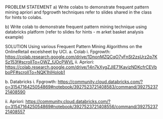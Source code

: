 PROBLEM STATEMENT
a) Write colabs to demonstrate frequent pattern mining apriori and fpgrowth techniques refer to slides shared in the class for hints to colabs.

b) Write colab to demonstrate frequent pattern mining technique using databricks platform (refer to slides for hints - m arket basket analysis example)

SOLUTION
Using various Frequent Pattern Mining Algorithms on the OnlineRetail excelsheet by UCI.
a. Colab 
i. Fpgrowth: https://colab.research.google.com/drive/1DnonMZQCqO7yFnSt2zsUrz2p7KSz153f#scrollTo=OWZ_fJOcPWVL
ii. Apriori: https://colab.research.google.com/drive/14n7kXygZJIE71KavizNDKcfrCEVbboPF#scrollTo=NQK1hlHoIob1

b. Databricks
 i. Fpgrowth: https://community.cloud.databricks.com/?o=3154716425054869#notebook/3927523721408583/command/3927523721408590

ii. Apriori: https://community.cloud.databricks.com/?o=3154716425054869#notebook/3927523721408556/command/3927523721408557
